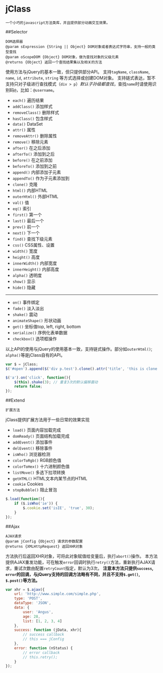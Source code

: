 jClass
=======================
    一个小巧的javascript方法类库，并且提供部分动画交互效果。

##Selector

	DOM选择器
	@param sExpression {String || Object} DOM对象或者表达式字符串，支持一般的类型查找
	@param oScopeDOM {Object} DOM对象，做为查找对象的父级元素
	@returns {Object} 返回一个查找结果集以及相关的方法

使用方法与jQuery的基本一致，但只提供部分API。
支持`tagName`, `className`, `name`, `id`, `attribute`, `string` 等方式选择或创建DOM对象。
支持链式表达，暂不支持只对子级进行查找模式（`div > p`）*默认子孙级都查找*，查找`name`时请使用识别码`@`，比如：`@username`。

- `each()` 遍历结果
- `addClass()` 添加样式
- `removeClass()` 删除样式
- `hasClass()` 包含样式
- `data()` DataSet
- `attr()` 属性
- `removeAttr()` 删除属性
- `remove()` 移除元素
- `after()` 在之后添加
- `afterTo()` 添加到之后
- `before()` 在之前添加
- `beforeTo()` 添加到之前
- `append()` 内部添加子元素
- `appendTo()` 作为子元素添加到
- `clone()` 克隆
- `html()` 内部HTML
- `outerHtml()` 外部HTML
- `val()` 值
- `eq()` 索引
- `first()` 第一个
- `last()` 最后一个
- `prev()` 前一个
- `next()` 下一个
- `find()` 查找下级元素
- `css()` CSS属性、设置
- `width()` 宽度
- `height()` 高度
- `innerWidth()` 内部宽度
- `innerHeight()` 内部高度
- `alpha()` 透明度
- `show()` 显示
- `hide()` 隐藏

---

- `on()` 事件绑定
- `fade()` 淡入淡出
- `shake()` 震动
- `animateShape()` 形状动画
- `get()` 坐标值top, left, right, bottom
- `serialize()` 序例化表单数据
- `checkbox()` 选项框操作

以上API的使用与jQuery的使用基本一致，支持链式操作。部分如`outerHtml()`; `alpha()`等是jClass自有的API。
```js
var $ = jClass;
$('#open').append($('div p.test').clone().attr('title', 'this is clone.'));
```
```js
$('a').on('click', function(){
	$(this).shake(3); // 重复3次的默认偏移震动
	return false;
});
```
##Extend

	扩展方法

jClass提供扩展方法用于一些日常的效果实现

- `load()` 页面内容加载完成
- `domReady()` 页面结构加载完成
- `addEvent()` 添加事件
- `delEvent()` 移除事件
- `isWho()` 浏览器检测
- `colorToRgb()` RGB颜色值
- `colorToHex()` 十六进制颜色值
- `listMove()` 多选下拉项转换
- `getHTML()` HTML文本内某节点的HTML
- `cookie` Cookies
- `stopBubble()` 阻止冒泡

```js
$.load(function(){
	if ($.isWho('ie')) {
		$.cookie.set('isIE', 'true', 30);
	}
});
```

##Ajax

	AJAX请求
	@param jConfig {Object} 请求的参数配置
	@returns {XMLHttpRequest} 返回XHR对象

方法执行后返回XHR对象，可将此对象赋值给变量后，执行`abort()`操作。
本方法提供AJAX重发功能，可在触发`error`回调时执行`retry()`方法，重新执行AJAX请求，重试次数由配置`retryCount`指定，默认为3次。
**注意本方法只提供`success`, `error`的回调，与jQuery支持的回调方法略有不同，并且不支持`$.get()`, `$.post()`等方法。**
```js
var xhr = $.ajax({
	url: 'http://www.simple.com/simple.php',
	type: 'POST',
	dataType: 'JSON',
	data: {
		user: 'Angus',
		age: 28,
		list: [1, 2, 3, 4]
	},
	success: function (jData, xhr){
		// success callback
		// this === jConfig
	},
	error: function (nStatus) {
		// error callback
		// this.retry();
	}
});
```